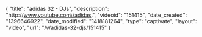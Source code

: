 {
    "title": "adidas 32 - DJs",
    "description": "http:\/\/www.youtube.com\/adidas.",
    "videoid": "151415",
    "date_created": "1396646922",
    "date_modified": "1418181264",
    "type": "captivate",
    "layout": "video",
    "url": "\/v\/adidas-32-djs\/151415"
}